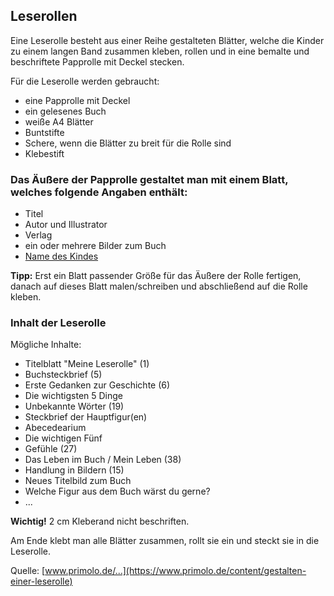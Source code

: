 Leserollen
----------

Eine Leserolle besteht aus einer Reihe gestalteten Blätter, welche die Kinder zu einem langen Band zusammen kleben, rollen und in eine bemalte und beschriftete Papprolle mit Deckel stecken.

Für die Leserolle werden gebraucht:
 - eine Papprolle mit Deckel
 - ein gelesenes Buch
 - weiße A4 Blätter
 - Buntstifte
 - Schere, wenn die Blätter zu breit für die Rolle sind
 - Klebestift

### Das Äußere der Papprolle gestaltet man mit einem Blatt, welches folgende Angaben enthält:

   - Titel  
   - Autor und Illustrator  
   - Verlag  
   - ein oder mehrere Bilder zum Buch  
   - <ins>Name des Kindes</ins>
 
   **Tipp:**
   Erst ein Blatt passender Größe für das Äußere der Rolle fertigen, 
   danach auf dieses Blatt malen/schreiben und abschließend auf die Rolle kleben.

### Inhalt der Leserolle

Mögliche Inhalte:
  - Titelblatt "Meine Leserolle" (1)  
  - Buchsteckbrief (5)  
  - Erste Gedanken zur Geschichte (6)  
  - Die wichtigsten 5 Dinge  
  - Unbekannte Wörter (19)
  - Steckbrief der Hauptfigur(en)  
  - Abecedearium  
  - Die wichtigen Fünf
  - Gefühle (27)
  - Das Leben im Buch / Mein Leben (38)
  - Handlung in Bildern (15)
  - Neues Titelbild zum Buch
  - Welche Figur aus dem Buch wärst du gerne?
  - ...  

   **Wichtig!** 2 cm Kleberand nicht beschriften.

Am Ende klebt man alle Blätter zusammen, rollt sie ein und steckt sie in die Leserolle.

Quelle: [www.primolo.de/...](https://www.primolo.de/content/gestalten-einer-leserolle)
